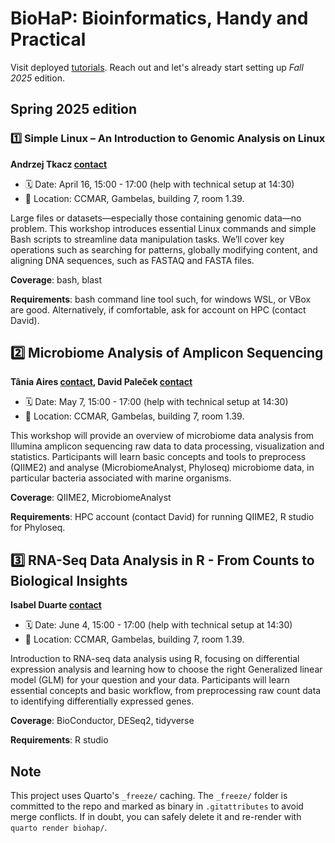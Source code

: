 # BioHaP: Bioinformatics, Handy and Practical

Visit deployed [tutorials](https://py-ualg.github.io/biohap/). Reach out and let's already start setting up *Fall 2025* edition.

## Spring 2025 edition

### 1️⃣ Simple Linux – An Introduction to Genomic Analysis on Linux

**Andrzej Tkacz [contact](mailto:atkacz@ualg.pt)**

- 🗓 Date: April 16, 15:00 - 17:00 (help with technical setup at 14:30)
- 📍 Location: CCMAR, Gambelas, building 7, room 1.39.

Large files or datasets—especially those containing genomic data—no problem. This workshop introduces essential Linux commands and simple Bash scripts to streamline data manipulation tasks. We’ll cover key operations such as searching for patterns, globally modifying content, and aligning DNA sequences, such as FASTAQ and FASTA files.

**Coverage**: bash, blast

**Requirements**: bash command line tool such, for windows WSL, or VBox are good. Alternatively, if comfortable, ask for account on HPC (contact David).

## 2️⃣ Microbiome Analysis of Amplicon Sequencing

**Tânia Aires [contact](mailto:taires@ualg.pt), David Paleček [contact](mailto:dpalecek@ualg.pt)**

- 🗓 Date: May 7, 15:00 - 17:00 (help with technical setup at 14:30)
- 📍 Location: CCMAR, Gambelas, building 7, room 1.39.

This workshop will provide an overview of microbiome data analysis from Illumina amplicon sequencing raw data to data processing, visualization and statistics. Participants will learn basic concepts and tools to preprocess (QIIME2) and analyse (MicrobiomeAnalyst, Phyloseq) microbiome data, in particular bacteria associated with marine organisms.

**Coverage**: QIIME2, MicrobiomeAnalyst

**Requirements**: HPC account (contact David) for running QIIME2, R studio for Phyloseq.

## 3️⃣ RNA-Seq Data Analysis in R - From Counts to Biological Insights

**Isabel Duarte [contact](mailto:isabel.duarte@gmail.com)**

- 🗓 Date: June 4, 15:00 - 17:00 (help with technical setup at 14:30)
- 📍 Location: CCMAR, Gambelas, building 7, room 1.39.

Introduction to RNA-seq data analysis using R, focusing on differential expression analysis and learning how to choose the right Generalized linear model (GLM) for your question and your data. Participants will learn essential concepts and basic workflow, from preprocessing raw count data to identifying differentially expressed genes.

**Coverage**: BioConductor, DESeq2, tidyverse

**Requirements**: R studio

## Note

This project uses Quarto's `_freeze/` caching. The `_freeze/` folder is committed to the repo and marked as binary in `.gitattributes` to avoid merge conflicts. If in doubt, you can safely delete it and re-render with `quarto render biohap/`.
